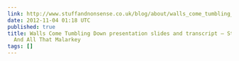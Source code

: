 ```yaml
---
link: http://www.stuffandnonsense.co.uk/blog/about/walls_come_tumbling_down_presentation_slides_and_transcript/
date: 2012-11-04 01:18 UTC
published: true
title: Walls Come Tumbling Down presentation slides and transcript — Stuff & Nonsense,
  And All That Malarkey
tags: []
---
```



